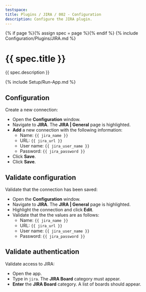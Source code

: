 ```yaml
---
testspace:
title: Plugins / JIRA / 002 - Configuration
description: Configure the JIRA plugin.
---
```


{% if page %}{% assign spec = page %}{% endif %}
{% include Configuration/Plugins/JIRA.md %}

# {{ spec.title }}

{{ spec.description }}

{% include Setup/Run-App.md %}

## Configuration

Create a new connection:

- Open the **Configuration** window.
- Navigate to **JIRA**. The **JIRA | General** page is highlighted.
- **Add** a new connection with the following information:
  - Name: `{{ jira_name }}`
  - URL: `{{ jira_url }}`
  - User name: `{{ jira_user_name }}`
  - Password: `{{ jira_password }}`
- Click **Save**.
- Click **Save**.

## Validate configuration

Validate that the connection has been saved:

- Open the **Configuration** window.
- Navigate to **JIRA**. The **JIRA | General** page is highlighted.
- Highlight the connection and click **Edit**.
- Validate that the the values are as follows:
  - Name: `{{ jira_name }}`
  - URL: `{{ jira_url }}`
  - User name: `{{ jira_user_name }}`
  - Password: `{{ jira_password }}`

## Validate authentication

Validate access to JIRA:

- Open the app.
- Type in `jira`. The **JIRA Board** category must appear.
- **Enter** the **JIRA Board** category. A list of boards should appear.
